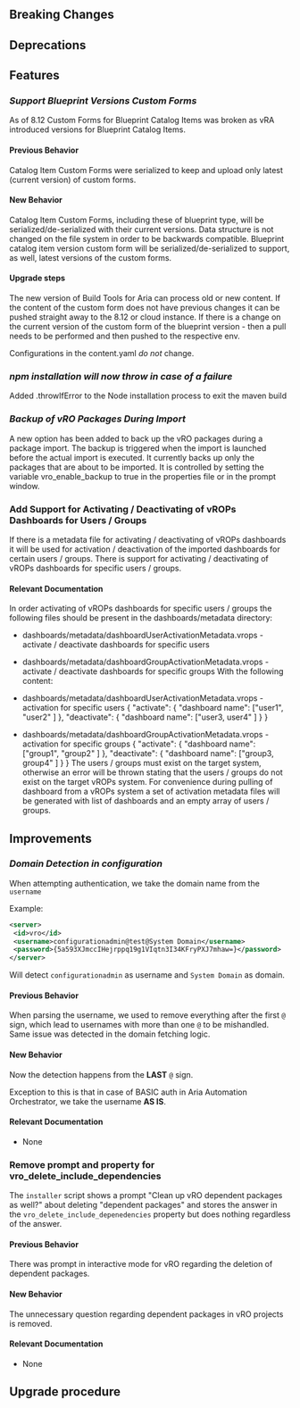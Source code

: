 [//]: # (VERSION_PLACEHOLDER DO NOT DELETE)
[//]: # (Used when working on a new release. Placed together with the Version.md)
[//]: # (Nothing here is optional. If a step must not be performed, it must be said so)
[//]: # (Do not fill the version, it will be done automatically)
[//]: # (Quick Intro to what is the focus of this release)

## Breaking Changes

[//]: # (### *Breaking Change*)
[//]: # (Describe the breaking change AND explain how to resolve it)
[//]: # (You can utilize internal links /e.g. link to the upgrade procedure, link to the improvement|deprecation that introduced this/)

## Deprecations

[//]: # (### *Deprecation*)
[//]: # (Explain what is deprecated and suggest alternatives)

## Features

[//]: # (Features -> New Functionality)
[//]: # (### *Feature Name*)
[//]: # (Describe the feature)
[//]: # (Optional But higlhy recommended Specify *NONE* if missing)
[//]: # (#### Relevant Documentation:)

### *Support Blueprint Versions Custom Forms*

As of 8.12 Custom Forms for Blueprint Catalog Items was broken as vRA introduced
versions for Blueprint Catalog Items.

#### Previous Behavior

Catalog Item Custom Forms were serialized to keep and upload only latest (current version) of custom forms.

#### New Behavior

Catalog Item Custom Forms, including these of blueprint type, will be serialized/de-serialized with their current versions.
Data structure is not changed on the file system in order to be backwards compatible.
Blueprint catalog item version custom form will be serialized/de-serialized to support, as well, latest versions of the custom forms.

#### Upgrade steps

The new version of Build Tools for Aria can process old or new content.
If the content of the custom form does not have previous changes it can be pushed straight away to the 8.12 or cloud instance.
If there is a change on the current version of the custom form of the blueprint version - then a pull needs to be performed
and then pushed to the respective env.

Configurations in the content.yaml *do not* change.

### *npm installation will now throw in case of a failure*

Added .throwIfError to the Node installation process to exit the maven build

### *Backup of vRO Packages During Import*

A new option has been added to back up the vRO packages during a package import.
The backup is triggered when the import is launched before the actual import is executed.
It currently backs up only the packages that are about to be imported.
It is controlled by setting the variable vro_enable_backup to true in the properties file or in the prompt window.

### Add Support for Activating / Deactivating of vROPs Dashboards for Users / Groups

If there is a metadata file for activating / deactivating of vROPs dashboards it will be used for activation / deactivation of the imported dashboards for certain users / groups.
There is support for activating / deactivating of vROPs dashboards for specific users / groups.

#### Relevant Documentation

In order activating of vROPs dashboards for specific users / groups the following files should be present in the dashboards/metadata directory:

* dashboards/metadata/dashboardUserActivationMetadata.vrops  - activate / deactivate dashboards for specific users
* dashboards/metadata/dashboardGroupActivationMetadata.vrops - activate / deactivate dashboards for specific groups
With the following content:
* dashboards/metadata/dashboardUserActivationMetadata.vrops - activation for specific users
{
 "activate": {
  "dashboard name": ["user1", "user2" ]
 },
 "deactivate": {
  "dashboard name": ["user3, user4" ]
 }
}

* dashboards/metadata/dashboardGroupActivationMetadata.vrops - activation for specific groups
{
 "activate": {
  "dashboard name": ["group1", "group2" ]
 },
 "deactivate": {
  "dashboard name": ["group3, group4" ]
 }
}
The users / groups must exist on the target system, otherwise an error will be thrown stating that the users / groups do not exist on the target vROPs system.
For convenience during pulling of dashboard from a vROPs system a set of activation metadata files will be generated with list of dashboards and an empty array of users / groups.

[//]: # (Improvements -> Bugfixes/hotfixes or general improvements)

## Improvements

[//]: # (### *Improvement Name* )
[//]: # (Talk ONLY regarding the improvement)
[//]: # (Optional But higlhy recommended)
[//]: # (#### Previous Behavior)
[//]: # (Explain how it used to behave, regarding to the change)
[//]: # (Optional But higlhy recommended)
[//]: # (#### New Behavior)
[//]: # (Explain how it behaves now, regarding to the change)
[//]: # (Optional But higlhy recommended Specify *NONE* if missing)
[//]: # (#### Relevant Documentation:)

### *Domain Detection in configuration*

When attempting authentication, we take the domain name from the `username`

Example:

```xml
<server>
 <id>vro</id>
 <username>configurationadmin@test@System Domain</username>
 <password>{5a593XJmccIHejrppq19g1VIqtn3I34KFryPXJ7mhaw=}</password>
</server>
```

Will detect `configurationadmin` as username and `System Domain` as domain.

#### Previous Behavior

When parsing the username, we used to remove everything after the first `@` sign, which lead to usernames with more than
one `@` to be mishandled. Same issue was detected in the domain fetching logic.

#### New Behavior

Now the detection happens from the **LAST** `@` sign.

Exception to this is that in case of BASIC auth in Aria Automation Orchestrator, we take the username **AS IS**.

#### Relevant Documentation

* None

### Remove prompt and property for vro_delete_include_dependencies

The `installer` script shows a prompt "Clean up vRO dependent packages as well?" about deleting "dependent packages" and stores the answer in the `vro_delete_include_depenedencies` property but does nothing regardless of the answer.

#### Previous Behavior

There was prompt in interactive mode for vRO regarding the deletion of dependent packages.

#### New Behavior

The unnecessary question regarding dependent packages in vRO projects is removed.

#### Relevant Documentation

* None

## Upgrade procedure

[//]: # (Explain in details if something needs to be done)

[//]: # (## Changelog:)
[//]: # (Pull request links)
